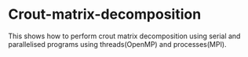# Crout-matrix-decomposition
This shows how to perform crout matrix decomposition using serial and parallelised programs using threads(OpenMP) and processes(MPI). 
